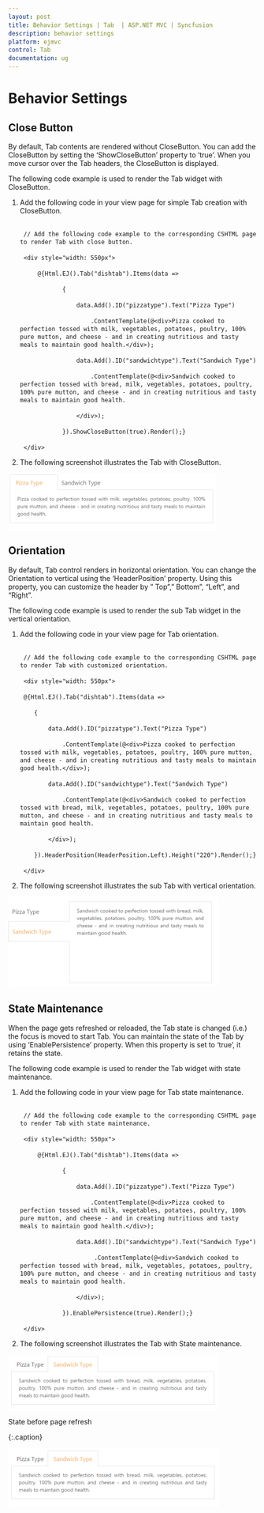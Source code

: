 ```yaml
---
layout: post
title: Behavior Settings | Tab  | ASP.NET MVC | Syncfusion
description: behavior settings
platform: ejmvc
control: Tab 
documentation: ug
---
```


# Behavior Settings

## Close Button

By default, Tab contents are rendered without CloseButton. You can add the CloseButton by setting the ‘ShowCloseButton’ property to ‘true’. When you move cursor over the Tab headers, the CloseButton is displayed.   

The following code example is used to render the Tab widget with CloseButton.

1. Add the following code in your view page for simple Tab creation with CloseButton.

   ~~~ cshtml
   
	// Add the following code example to the corresponding CSHTML page to render Tab with close button.

	<div style="width: 550px">

		@{Html.EJ().Tab("dishtab").Items(data =>

			   {

				   data.Add().ID("pizzatype").Text("Pizza Type")

					   .ContentTemplate(@<div>Pizza cooked to perfection tossed with milk, vegetables, potatoes, poultry, 100% pure mutton, and cheese - and in creating nutritious and tasty meals to maintain good health.</div>);

				   data.Add().ID("sandwichtype").Text("Sandwich Type")

					   .ContentTemplate(@<div>Sandwich cooked to perfection tossed with bread, milk, vegetables, potatoes, poultry, 100% pure mutton, and cheese - and in creating nutritious and tasty meals to maintain good health.

				   </div>);

			   }).ShowCloseButton(true).Render();}

	</div>

   ~~~
   



2. The following screenshot illustrates the Tab with CloseButton. 

![](Behavior-Settings_images/Behavior-Settings_img1.png)


## Orientation

By default, Tab control renders in horizontal orientation. You can change the Orientation to vertical using the ‘HeaderPosition’ property. Using  this property, you can customize the header by ” Top”,” Bottom”, “Left”, and  “Right”.

The following code example is used to render the sub Tab widget in the vertical orientation. 

1. Add the following code in your view page for Tab orientation.

   ~~~ cshtml
   
	// Add the following code example to the corresponding CSHTML page to render Tab with customized orientation.

	<div style="width: 550px">

	@{Html.EJ().Tab("dishtab").Items(data =>

	   {

		   data.Add().ID("pizzatype").Text("Pizza Type")

			   .ContentTemplate(@<div>Pizza cooked to perfection tossed with milk, vegetables, potatoes, poultry, 100% pure mutton, and cheese - and in creating nutritious and tasty meals to maintain good health.</div>);

		   data.Add().ID("sandwichtype").Text("Sandwich Type")

			   .ContentTemplate(@<div>Sandwich cooked to perfection tossed with bread, milk, vegetables, potatoes, poultry, 100% pure mutton, and cheese - and in creating nutritious and tasty meals to maintain good health.

		   </div>);

	   }).HeaderPosition(HeaderPosition.Left).Height("220").Render();}

	</div>

   ~~~
   



2. The following screenshot illustrates the sub Tab with vertical orientation. 

![](Behavior-Settings_images/Behavior-Settings_img2.png)



## State Maintenance

When the page gets refreshed or reloaded, the Tab state is changed (i.e.) the focus is moved to start Tab. You can maintain the state of the Tab by using ‘EnablePersistence’ property. When this property is set to ‘true’, it retains the state. 

The following code example is used to render the Tab widget with state maintenance. 

1. Add the following code in your view page for Tab state maintenance.

   ~~~ cshtml

	// Add the following code example to the corresponding CSHTML page to render Tab with state maintenance.

	<div style="width: 550px">

		@{Html.EJ().Tab("dishtab").Items(data =>

			   {

				   data.Add().ID("pizzatype").Text("Pizza Type")

					   .ContentTemplate(@<div>Pizza cooked to perfection tossed with milk, vegetables, potatoes, poultry, 100% pure mutton, and cheese - and in creating nutritious and tasty meals to maintain good health.</div>);

				   data.Add().ID("sandwichtype").Text("Sandwich Type")

						.ContentTemplate(@<div>Sandwich cooked to perfection tossed with bread, milk, vegetables, potatoes, poultry, 100% pure mutton, and cheese - and in creating nutritious and tasty meals to maintain good health.

				   </div>);

			   }).EnablePersistence(true).Render();}

	</div>

   ~~~
   



2. The following screenshot illustrates the Tab with State maintenance.

![](Behavior-Settings_images/Behavior-Settings_img3.png)

State before page refresh

{:.caption}



![](Behavior-Settings_images/Behavior-Settings_img4.png)




